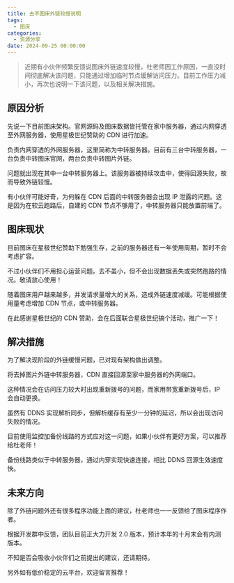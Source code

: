 ```yaml
---
title: 去不图床外链较慢说明
tags:
  - 图床
categories:
  - 资源分享
date: 2024-09-25 00:00:00
---
```


> 近期有小伙伴频繁反馈说图床外链速度较慢，杜老师因工作原因，一直没时间彻底解决该问题，只能通过增加临时节点缓解访问压力。目前工作压力减小，再次也说明一下该问题，以及相关解决措施。

<!-- more -->

## 原因分析

先说一下目前图床架构。官网源码及图床数据皆托管在家中服务器，通过内网穿透至外网服务器，使用星极世纪赞助的 CDN 进行加速。

负责内网穿透的外网服务器，这里简称为中转服务器。目前有三台中转服务器，一台负责中转图床官网，两台负责中转图片外链。

问题就出现在其中一台中转服务器上。该服务器被持续攻击中，使得回源失败，故而导致外链较慢。

有小伙伴可能好奇，为何躲在 CDN 后面的中转服务器会出现 IP 泄露的问题。这是因为在软云跑路后，自建的 CDN 节点不够用了，中转服务器只能放置前端了。

## 图床现状

目前图床在星极世纪赞助下勉强生存，之前的服务器还有一年使用周期，暂时不会考虑扩容。

不过小伙伴们不用担心运营问题。去不虽小，但不会出现数据丢失或突然跑路的情况。敬请放心使用！

随着图床用户越来越多，并发请求量增大的关系，造成外链速度减缓。可能根据使用量考虑增加 CDN 节点，或中转服务器。

在此感谢星极世纪的 CDN 赞助，会在后面联合星极世纪搞个活动，推广一下！

## 解决措施

为了解决现阶段的外链缓慢问题，已对现有架构做出调整。

将去掉图片外链中转服务器，CDN 直接回源至家中服务器的外网端口。

这种情况会在访问压力较大时出现重新拨号的问题，而家用带宽重新拨号后，IP 会自动更换。

虽然有 DDNS 实现解析同步，但解析缓存有至少一分钟的延迟，所以会出现访问失败的情况。

目前使用监控加备份线路的方式应对这一问题，如果小伙伴有更好方案，可以推荐给杜老师！

备份线路类似于中转服务器，通过内穿实现快速连接，相比 DDNS 回源生效速度快。

## 未来方向

除了外链问题外还有很多程序功能上面的建议，杜老师也一一反馈给了图床程序作者。

根据开发群中反馈，团队目前正大力开发 2.0 版本，预计本年的十月末会有内测版本。

不知是否会吸收小伙伴们之前提出的建议，还请期待。

另外如有低价稳定的云平台，欢迎留言推荐！